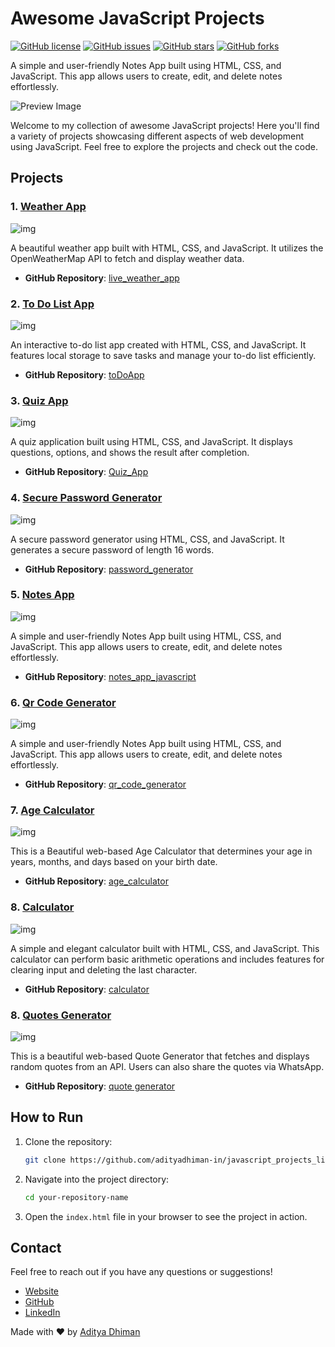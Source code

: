# Awesome JavaScript Projects

[![GitHub license](https://img.shields.io/badge/license-MIT-blue.svg)](https://github.com/adityadhiman-in/notes_app_javascript/blob/main/LICENSE)
[![GitHub issues](https://img.shields.io/github/issues/adityadhiman-in/notes_app_javascript.svg)](https://github.com/adityadhiman-in/notes_app_javascript/issues)
[![GitHub stars](https://img.shields.io/github/stars/adityadhiman-in/notes_app_javascript.svg)](https://github.com/adityadhiman-in/notes_app_javascript/stargazers)
[![GitHub forks](https://img.shields.io/github/forks/adityadhiman-in/notes_app_javascript.svg)](https://github.com/adityadhiman-in/notes_app_javascript/network)

A simple and user-friendly Notes App built using HTML, CSS, and JavaScript. This app allows users to create, edit, and delete notes effortlessly.

![Preview Image](./Images/main.png)

Welcome to my collection of awesome JavaScript projects! Here you'll find a variety of projects showcasing different aspects of web development using JavaScript. Feel free to explore the projects and check out the code.

## Projects

### 1. [Weather App](https://adityadhiman-in.github.io/live_weather_app/)

![img](./Images/weather.png)

A beautiful weather app built with HTML, CSS, and JavaScript. It utilizes the OpenWeatherMap API to fetch and display weather data.

- **GitHub Repository**: [live_weather_app](https://github.com/adityadhiman-in/live_weather_app)

### 2. [To Do List App](https://adityadhiman-in.github.io/toDoApp/)

![img](./Images/todo.png)

An interactive to-do list app created with HTML, CSS, and JavaScript. It features local storage to save tasks and manage your to-do list efficiently.

- **GitHub Repository**: [toDoApp](https://github.com/adityadhiman-in/toDoApp)

### 3. [Quiz App](https://adityadhiman-in.github.io/Quiz_App/)

![img](./Images/quiz.png)

A quiz application built using HTML, CSS, and JavaScript. It displays questions, options, and shows the result after completion.

- **GitHub Repository**: [Quiz_App](https://github.com/adityadhiman-in/Quiz_App)

### 4. [Secure Password Generator](https://adityadhiman-in.github.io/Quiz_App/)

![img](./Images/password.png)

A secure password generator using HTML, CSS, and JavaScript. It
generates a secure password of length 16 words.

- **GitHub Repository**: [password_generator](https://github.com/adityadhiman-in/password_generator)

### 5. [Notes App](https://adityadhiman-in.github.io/notes_app_javascript/)

![img](./Images/notes.png)

A simple and user-friendly Notes App built using HTML, CSS, and JavaScript. This app allows users to create, edit, and delete notes effortlessly.

- **GitHub Repository**: [notes_app_javascript](https://github.com/adityadhiman-in/notes_app_javascript)

### 6. [Qr Code Generator](https://adityadhiman-in.github.io/qr_code_generator/)

![img](./Images/qrCode.png)

A simple and user-friendly Notes App built using HTML, CSS, and JavaScript. This app allows users to create, edit, and delete notes effortlessly.

- **GitHub Repository**: [qr_code_generator](https://github.com/adityadhiman-in/qr_code_generator)

### 7. [Age Calculator](https://adityadhiman-in.github.io/age_calculator)

![img](./Images/ageCalc.png)

This is a Beautiful web-based Age Calculator that determines your age in years, months, and days based on your birth date.

- **GitHub Repository**: [age_calculator](https://github.com/adityadhiman-in/age_calculator)

### 8. [Calculator](https://adityadhiman-in.github.io/calculator/)

![img](./Images/calculator.png)

A simple and elegant calculator built with HTML, CSS, and JavaScript. This calculator can perform basic arithmetic operations and includes features for clearing input and deleting the last character.

- **GitHub Repository**: [calculator](https://github.com/adityadhiman-in/calculator)

### 8. [Quotes Generator](https://adityadhiman-in.github.io/quotes_generator/)

![img](./Images/quote.png)

This is a beautiful web-based Quote Generator that fetches and displays random quotes from an API. Users can also share the quotes via WhatsApp.

- **GitHub Repository**: [quote generator](https://github.com/adityadhiman-in/quotes_generator)

## How to Run

1. Clone the repository:

   ```bash
   git clone https://github.com/adityadhiman-in/javascript_projects_library.git
   ```

2. Navigate into the project directory:

   ```bash
   cd your-repository-name
   ```

3. Open the `index.html` file in your browser to see the project in action.

## Contact

Feel free to reach out if you have any questions or suggestions!

- [Website](https://adityadhiman.in)
- [GitHub](https://github.com/adityadhiman-in)
- [LinkedIn](https://www.linkedin.com/in/adityadhiman-in)

Made with ❤️ by [Aditya Dhiman](https://adityadhiman.in)
